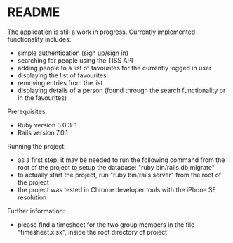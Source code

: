 # README

The application is still a work in progress. Currently implemented functionality includes: 
* simple authentication (sign up/sign in)
* searching for people using the TISS API
* adding people to a list of favourites for the currently logged in user
* displaying the list of favourites
* removing entries from the list
* displaying details of a person (found through the search functionality or in the favourites)

Prerequisites:
* Ruby version 3.0.3-1
* Rails version 7.0.1

Running the project:
* as a first step, it may be needed to run the following command from the root of the project to setup the database: "ruby bin/rails db:migrate"
* to actually start the project, run "ruby bin/rails server" from the root of the project
* the project was tested in Chrome developer tools with the iPhone SE resolution 

Further information:
* please find a timesheet for the two group members in the file "timesheet.xlsx", inside the root directory of project